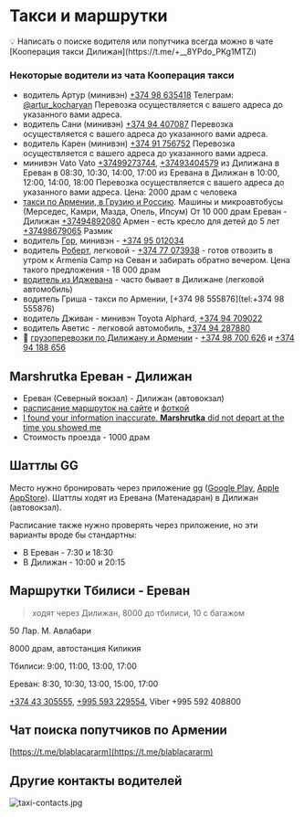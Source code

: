 # Такси и маршрутки

<aside>
💡 Написать о поиске водителя или попутчика всегда можно в чате [Кооперация такси Дилижан](https://t.me/+__8YPdo_PKg1MTZi)

</aside>

### Некоторые водители из чата Кооперация такси

- водитель Артур (минивэн) [+374 98 635418](tel:+37498635418)
Телеграм: [@artur_kocharyan](https://t.me/artur_kocharyan)
Перевозка осуществляется с вашего адреса до указанного вами адреса.
- водитель Сани (минивэн) [+374 94 407087](tel:+37494407087)
Перевозка осуществляется с вашего адреса до указанного вами адреса.
- водитель Карен (минивэн) [+374 91 756752](tel:+37491756752)
Перевозка осуществляется с вашего адреса до указанного вами адреса.
- минивэн Vato Vato [+37499273744](tel:+37491756752), [+37493404579](tel:+37491756752)
из Дилижана в Ереван в 08:30, 10:30, 14:00, 17:00
из Еревана в Дилижан в 10:00, 12:00, 14:00, 18:00
Перевозка осуществляется с вашего адреса до указанного вами адреса.
Цена: 2000 драм с человека
- [такси по Армении, в Грузию и Россию](https://t.me/c/1799931899/877). Машины и микроавтобусы (Мерседес, Камри, Мазда, Опель, Ипсум)
От 10 000 драм Ереван - Дилижан
[+37494892080](tel:+37494892080) Армен - есть кресло для детей до 5 лет
[+37498679065](tel:+37498679065) Размик
- водитель [Гор](https://t.me/c/1799931899/3832), минивэн - [+374 95 012034](tel:+37495012034)
- водитель [Роберт](https://t.me/c/1799931899/4375), легковой - [+374 77 073938](tel:+37477073938) - готов отвозить в утром к Armenia Camp на Севан и забирать обратно вечером. Цена такого предложения - 18 000 драм
- [водитель из Иджевана](https://t.me/Bego_Arzumanyan) - часто бывает в Дилижане (легковой автомобиль)
- водитель Гриша - такси по Армении, [+374 98 555876](tel:+374 98 555876)
- водитель Дживан - минивэн Toyota Alphard, [+374 94 709022](tel:+37494709022)
- водитель Аветис - легковой автомобиль, [+374 94 287880](tel:+37494287880)
- 🚚 [грузоперевозки по Дилижану и Армении](https://t.me/c/1799931899/4612) - [+374 98 700 626](tel:+37498700626) и [+374 94 188 656](tel:+37494188656)

## Marshrutka Ереван - Дилижан

- Ереван (Северный вокзал) - Дилижан (автовокзал)
- [расписание маршруток на сайте](https://t-armenia.com/en/app/timetable/all/all/733-Dilijan/1-Yerevan/departure-now) и [фоткой](https://t.me/c/1799931899/577)
- [I found your information inaccurate. **Marshrutka** did not depart at the time you showed me](https://t-armenia.com/en/faq)
- Стоимость проезда - 1000 драм

## Шаттлы GG

Место нужно бронировать через приложение gg ([Google Play](https://play.google.com/store/apps/details?id=am.ggtaxi.main&hl=ru&gl=US), [Apple AppStore](https://apps.apple.com/us/app/gg-transportation-service/id852874923)). Шаттлы ходят из Еревана (Матенадаран) в Дилижан (автовокзал).

Расписание также нужно проверять через приложение, но эти варианты вроде бы стандартны:

- В Ереван - 7:30 и 18:30
- В Дилижан - 10:00 и 20:15

## Маршрутки Тбилиси - Ереван

> ходят через Дилижан, 8000 до тбилиси, 10 с багажом
> 

50 Лар. М. Авлабари

8000 драм, автостанция Киликия

Тбилиси: 9:00, 11:00, 13:00, 17:00

Ереван: 8:30, 10:30, 13:00, 15:00, 17:00

[+374 43 305555](tel:+37443305555), [+995 593 229554](tel:+995593229554), Viber +995 592 408800

## Чат поиска попутчиков по Армении

[https://t.me/blablacararm](https://t.me/blablacararm)

## Другие контакты водителей
![taxi-contacts.jpg]({{site.baseurl}}/wiki/taxi-contacts.jpg)
